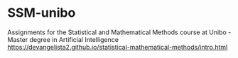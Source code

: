 # SSM-unibo
Assignments for the Statistical and Mathematical Methods course at Unibo - Master degree in Artificial Intelligence
https://devangelista2.github.io/statistical-mathematical-methods/intro.html
